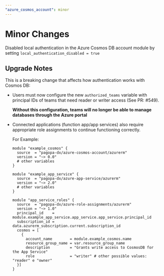 ```yaml
---
"azure_cosmos_account": minor
---
```


# Minor Changes

Disabled local authentication in the Azure Cosmos DB account module by setting `local_authentication_disabled = true`

## Upgrade Notes

This is a breaking change that affects how authentication works with Cosmos DB:

- Users must now configure the new `authorized_teams` variable with principal IDs of teams that need reader or writer access (See PR: #549).
  
  **Without this configuration, teams will no longer be able to manage databases through the Azure portal**
  
- Connected applications (function app/app services) also require appropriate role assignments to continue functioning correctly.
  
  For Example:
  
  ```hcl
  module "example_cosmos" {
    source  = "pagopa-dx/azure-cosmos-account/azurerm"
    version = "~> 0.0"
    # other variables
  }
  
  module "example_app_service" {
    source  = "pagopa-dx/azure-app-service/azurerm"
    version = "~> 2.0"
    # other variables
  }
  
  module "app_service_roles" {
    source  = "pagopa-dx/azure-role-assignments/azurerm"
    version = "~> 1.0"
    principal_id    = module.example_app_service.app_service.app_service.principal_id
    subscription_id = data.azurerm_subscription.current.subscription_id
    cosmos = [
      {
        account_name        = module.example_cosmos.name
        resource_group_name = var.resource_group_name
        description         = "Grants write access to CosmosDB for the App Service"
        role                = "writer" # other possible values: "reader" e "owner"
    }]
  }
  ```
